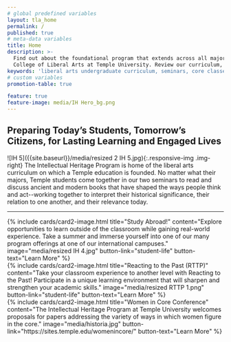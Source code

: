 ```yaml
---
# global predefined variables
layout: tla_home
permalink: /
published: true
# meta-data variables
title: Home
description: >-
  Find out about the foundational program that extends across all majors; study Intellectual Heritage at the
  College of Liberal Arts at Temple University. Review our curriculum, seminars, and core classes.
keywords: 'liberal arts undergraduate curriculum, seminars, core classes'
# custom variables
promotion-table: true

feature: true
feature-image: media/IH Hero_bg.png
---
```

## Preparing Today’s Students, Tomorrow’s Citizens, for Lasting Learning and Engaged Lives

![IH 5]({{site.baseurl}}/media/resized 2 IH 5.jpg){:.responsive-img .img-right}
The Intellectual Heritage Program is home of the liberal arts curriculum on which a Temple education is founded. No matter what their majors, Temple students come together in our two seminars to read and discuss ancient and modern books that have shaped the ways people think and act--working together to interpret their historical significance, their relation to one another, and their relevance today.

___

<div class="row row-wide">
  <div class="col m12 l4">{% include cards/card2-image.html
    title="Study Abroad!"
    content="Explore opportunities to learn outside of the classroom while gaining real-world experience. Take a summer and immerse yourself into one of our many program offerings at one of our international campuses."
    image="media/resized IH 4.jpg"
    button-link="student-life"
    button-text="Learn More" %}
  </div>
  <div class="row row-wide">
    <div class="col m12 l4">{% include cards/card2-image.html
      title="Reacting to the Past (RTTP)"
      content="Take your classroom experience to another level with Reacting to the Past! Participate in a unique learning environment that will sharpen and strengthen your academic skills."
      image="media/resized RTTP 1.png"
      button-link="student-life"
      button-text="Learn More" %}
    </div>
    <div class="row row-wide">
      <div class="col m12 l4">{% include cards/card2-image.html
        title="Women in Core Conference"
        content="The Intellectual Heritage Program at Temple University welcomes proposals for papers addressing the variety of ways in which women figure in the core."
        image="media/historia.jpg"
        button-link="https://sites.temple.edu/womenincore/"
        button-text="Learn More" %}
      </div>
</div>
